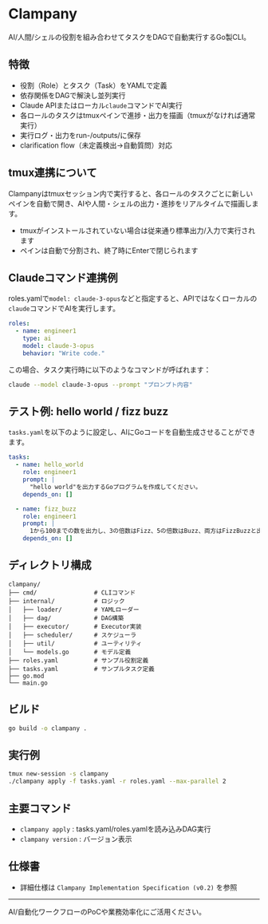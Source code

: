 # Clampany

AI/人間/シェルの役割を組み合わせてタスクをDAGで自動実行するGo製CLI。

## 特徴
- 役割（Role）とタスク（Task）をYAMLで定義
- 依存関係をDAGで解決し並列実行
- Claude APIまたはローカル`claude`コマンドでAI実行
- 各ロールのタスクはtmuxペインで進捗・出力を描画（tmuxがなければ通常実行）
- 実行ログ・出力をrun-<uuid>/outputs/に保存
- clarification flow（未定義検出→自動質問）対応

## tmux連携について
Clampanyはtmuxセッション内で実行すると、各ロールのタスクごとに新しいペインを自動で開き、AIや人間・シェルの出力・進捗をリアルタイムで描画します。

- tmuxがインストールされていない場合は従来通り標準出力/入力で実行されます
- ペインは自動で分割され、終了時にEnterで閉じられます

## Claudeコマンド連携例
roles.yamlで`model: claude-3-opus`などと指定すると、APIではなくローカルの`claude`コマンドでAIを実行します。

```yaml
roles:
  - name: engineer1
    type: ai
    model: claude-3-opus
    behavior: "Write code."
```

この場合、タスク実行時に以下のようなコマンドが呼ばれます：

```sh
claude --model claude-3-opus --prompt "プロンプト内容"
```

## テスト例: hello world / fizz buzz
`tasks.yaml`を以下のように設定し、AIにGoコードを自動生成させることができます。

```yaml
tasks:
  - name: hello_world
    role: engineer1
    prompt: |
      "hello world"を出力するGoプログラムを作成してください。
    depends_on: []

  - name: fizz_buzz
    role: engineer1
    prompt: |
      1から100までの数を出力し、3の倍数はFizz、5の倍数はBuzz、両方はFizzBuzzと出力するGoプログラムを作成してください。
    depends_on: []
```

## ディレクトリ構成
```
clampany/
├── cmd/                # CLIコマンド
├── internal/           # ロジック
│   ├── loader/         # YAMLローダー
│   ├── dag/            # DAG構築
│   ├── executor/       # Executor実装
│   ├── scheduler/      # スケジューラ
│   ├── util/           # ユーティリティ
│   └── models.go       # モデル定義
├── roles.yaml          # サンプル役割定義
├── tasks.yaml          # サンプルタスク定義
├── go.mod
└── main.go
```

## ビルド
```bash
go build -o clampany .
```

## 実行例
```bash
tmux new-session -s clampany
./clampany apply -f tasks.yaml -r roles.yaml --max-parallel 2
```

## 主要コマンド
- `clampany apply` : tasks.yaml/roles.yamlを読み込みDAG実行
- `clampany version` : バージョン表示

## 仕様書
- 詳細仕様は `Clampany Implementation Specification (v0.2)` を参照

---

AI/自動化ワークフローのPoCや業務効率化にご活用ください。 